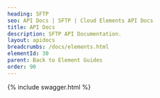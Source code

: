 ```yaml
---
heading: SFTP
seo: API Docs | SFTP | Cloud Elements API Docs
title: API Docs
description: SFTP API Documentation.
layout: apidocs
breadcrumbs: /docs/elements.html
elementId: 30
parent: Back to Element Guides
order: 90
---
```


{% include swagger.html %}
